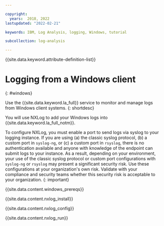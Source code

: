 ```yaml
---

copyright:
  years:  2018, 2022
lastupdated: "2022-02-21"

keywords: IBM, Log Analysis, logging, Windows, tutorial

subcollection: log-analysis

---
```


{{site.data.keyword.attribute-definition-list}}


# Logging from a Windows client 
{: #windows}

Use the {{site.data.keyword.la_full}} service to monitor and manage logs from Windows client systems. 
{: shortdesc}

You will use NXLog to add your Windows logs into {{site.data.keyword.la_full_notm}}.

To configure NXLog, you must enable a port to send logs via syslog to your logging instance. If you are using (a) the classic syslog protocol, (b) a custom port in `syslog-ng`, or (c) a custom port in `rsyslog`, there is no authentication available and anyone with knowledge of the endpoint can submit logs to your instance. As a result, depending on your environment, your use of the classic syslog protocol or custom port configurations with `syslog-ng` or `rsyslog` may present a significant security risk.  Use these configurations at your organization's own risk.  Validate with your compliance and security teams whether this security risk is acceptable to your organization.
{: important}

{{site.data.content.windows_prereqs}}

{{site.data.content.nxlog_install}}

{{site.data.content.nxlog_config}}

{{site.data.content.nxlog_run}}



